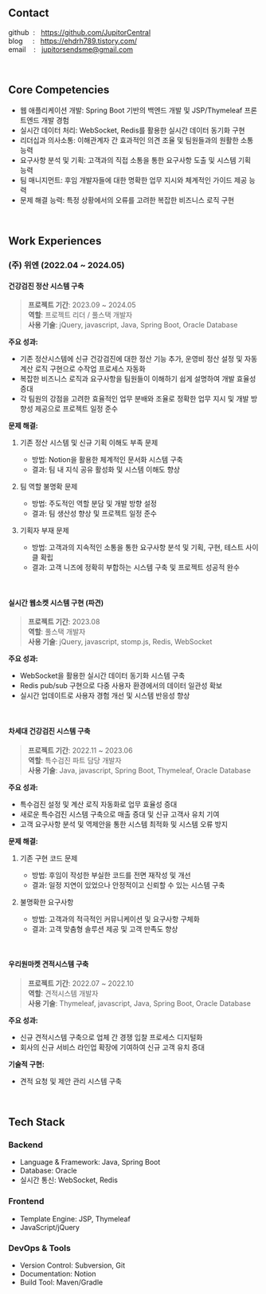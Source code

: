 

##  Contact

github &nbsp;: &nbsp; https://github.com/JupitorCentral <br>
blog  &nbsp;&nbsp;&nbsp; : &nbsp; https://ehdrh789.tistory.com/ <br>
email &nbsp;&nbsp; : &nbsp; jupitorsendsme@gmail.com

<br>

## Core Competencies
- 웹 애플리케이션 개발: Spring Boot 기반의 백엔드 개발 및 JSP/Thymeleaf 프론트엔드 개발 경험
- 실시간 데이터 처리: WebSocket, Redis를 활용한 실시간 데이터 동기화 구현
- 리더십과 의사소통: 이해관계자 간 효과적인 의견 조율 및 팀원들과의 원활한 소통 능력
- 요구사항 분석 및 기획: 고객과의 직접 소통을 통한 요구사항 도출 및 시스템 기획 능력
- 팀 매니지먼트: 후임 개발자들에 대한 명확한 업무 지시와 체계적인 가이드 제공 능력
- 문제 해결 능력: 특정 상황에서의 오류를 고려한 복잡한 비즈니스 로직 구현

<br>

## Work Experiences

### (주) 위엔 (2022.04 ~ 2024.05)

#### 건강검진 정산 시스템 구축

 >  **프로젝트 기간**: 2023.09 ~ 2024.05  
 >  **역할**: 프로젝트 리더 / 풀스택 개발자  
 >  **사용 기술**: jQuery, javascript, Java, Spring Boot, Oracle Database

**주요 성과:**
- 기존 정산시스템에 신규 건강검진에 대한 정산 기능 추가, 운영비 정산 설정 및 자동 계산 로직 구현으로 수작업 프로세스 자동화
- 복잡한 비즈니스 로직과 요구사항을 팀원들이 이해하기 쉽게 설명하여 개발 효율성 증대
- 각 팀원의 강점을 고려한 효율적인 업무 분배와 조율로 정확한 업무 지시 및 개발 방향성 제공으로 프로젝트 일정 준수

**문제 해결:**
1. 기존 정산 시스템 및 신규 기획 이해도 부족 문제
   - 방법: Notion을 활용한 체계적인 문서화 시스템 구축
   - 결과: 팀 내 지식 공유 활성화 및 시스템 이해도 향상

2. 팀 역할 불명확 문제
   - 방법: 주도적인 역할 분담 및 개발 방향 설정
   - 결과: 팀 생산성 향상 및 프로젝트 일정 준수

3. 기획자 부재 문제
   - 방법: 고객과의 지속적인 소통을 통한 요구사항 분석 및 기획, 구현, 테스트 사이클 확립
   - 결과: 고객 니즈에 정확히 부합하는 시스템 구축 및 프로젝트 성공적 완수

<br>

#### 실시간 웹소켓 시스템 구현 (파견)
 >  **프로젝트 기간**: 2023.08  
 >  **역할**: 풀스택 개발자  
 >  **사용 기술**: jQuery, javascript, stomp.js, Redis, WebSocket

**주요 성과:**
- WebSocket을 활용한 실시간 데이터 동기화 시스템 구축
- Redis pub/sub 구현으로 다중 사용자 환경에서의 데이터 일관성 확보
- 실시간 업데이트로 사용자 경험 개선 및 시스템 반응성 향상

<br>

#### 차세대 건강검진 시스템 구축
 >  **프로젝트 기간**: 2022.11 ~ 2023.06  
 >  **역할**: 특수검진 파트 담당 개발자  
**사용 기술**: Java, javascript, Spring Boot, Thymeleaf, Oracle Database

**주요 성과:**
- 특수검진 설정 및 계산 로직 자동화로 업무 효율성 증대
- 새로운 특수검진 시스템 구축으로 매출 증대 및 신규 고객사 유치 기여
- 고객 요구사항 분석 및 역제안을 통한 시스템 최적화 및 시스템 오류 방지

**문제 해결:**
1. 기존 구현 코드 문제
   - 방법: 후임이 작성한 부실한 코드를 전면 재작성 및 개선
   - 결과: 일정 지연이 있었으나 안정적이고 신뢰할 수 있는 시스템 구축

2. 불명확한 요구사항
   - 방법: 고객과의 적극적인 커뮤니케이션 및 요구사항 구체화
   - 결과: 고객 맞춤형 솔루션 제공 및 고객 만족도 향상

<br>

#### 우리원마켓 견적시스템 구축
 >  **프로젝트 기간**: 2022.07 ~ 2022.10  
 >  **역할**: 견적시스템 개발자  
 >  **사용 기술**: Thymeleaf, javascript, Java, Spring Boot, Oracle Database

**주요 성과:**
- 신규 견적시스템 구축으로 업체 간 경쟁 입찰 프로세스 디지털화
- 회사의 신규 서비스 라인업 확장에 기여하여 신규 고객 유치 증대

**기술적 구현:**
- 견적 요청 및 제안 관리 시스템 구축

<br>


## Tech Stack

### Backend
- Language & Framework: Java, Spring Boot
- Database: Oracle 
- 실시간 통신: WebSocket, Redis

### Frontend
- Template Engine: JSP, Thymeleaf
- JavaScript/jQuery

### DevOps & Tools
- Version Control: Subversion, Git
- Documentation: Notion
- Build Tool: Maven/Gradle

